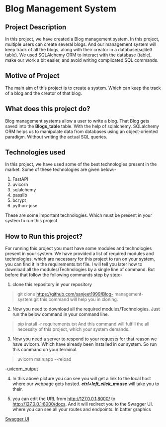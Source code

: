 # Blog Management System
## Project Description

In this project, we have created a Blog management system. In this project, multiple users can create several blogs. And our management system will keep track of all the blogs, along with their creator in a database(sqlite3 table). We used SQLAlchemy ORM to interact with the database (table), make our work a bit easier, and avoid writing complicated SQL commands.

## Motive of Project

The main aim of this project is to create a system. Which can keep the track of a blog and the creator of that blog.

## What does this project do?

Blog management systems allow a user to write a blog. That Blog gets saved into the **Blogs_table** table. With the help of sqlalchemy. SQLalchemy ORM helps us to manipulate data from databases using an object-oriented paradigm. Without writing the actual SQL queries. 

## Technologies used
In this project, we have used some of the best technologies present in the market. Some of these technologies are given below:-  
1. FastAPI
1. uvicorn 
1. sqlalchemy
1. passlib
1. bcrypt
1. python-jose  

These are some important technologies. Which must be present in your system to run this project.

## How to Run this project?

For running this project you must have some modules and technologies present in your system. We have provided a list of required modules and technologies, which are necessary for this project to run on your system, you can find it in the requirements.txt file. I will tell you later how to download all the modules/Technologies by a single line of command. But before that follow the following commands step by step:- 
1) clone this repository in your repository    
> git clone https://github.com/sanjeet1999/Blog-  management-system.git 
this command will help you in cloning. 
2)  Now you need to download all the required modules/Technologies. Just run the below command in your command line.
> pip install -r requirements.txt
And this command will fulfill the all necessity of this project, which your system demands.
3) Now you need a server to respond to your requests for that reason we have uvicorn. Which have already been installed in our system.  So run this command on your terminal.
> uvicorn main:app --reload 

-[uvicorn_output](uvicorn_running.jpeg)

4) In this above picture you can see you will get a link to the local host where our webpage gets hosted. ***ctrl+left_click_mouse*** will take you to their. 

5) you can edit the URL from http://127.0.0.1:8000/ to http://127.0.0.1:8000/docs. And it will redirect you to the Swagger UI. where you can see all your routes and endpoints. In batter graphics

[Swagger UI](swagger_output.jpeg)



